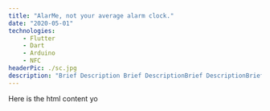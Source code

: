 ```yaml
---
title: "AlarMe, not your average alarm clock."
date: "2020-05-01"
technologies: 
    - Flutter
    - Dart
    - Arduino
    - NFC
headerPic: ./sc.jpg
description: "Brief Description Brief DescriptionBrief DescriptionBrief DescriptionBrief DescriptionBrief DescriptionBrief DescriptionBrief DescriptionBrief DescriptionBrief DescriptionBrief DescriptionBrief DescriptionBrief DescriptionBrief DescriptionBrief DescriptionBrief DescriptionBrief DescriptionBrief Description"
---
```


Here is the html content yo